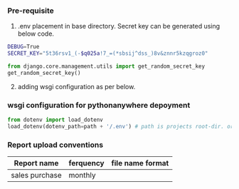 ### Pre-requisite
1. .env placement in base directory. Secret key can be generated using below code.

```bash
DEBUG=True
SECRET_KEY="5t36rsv1_(-$q025a!7_=(*sbsij^dss_)8v&znnr5kzqgroz0"
```
```python
from django.core.management.utils import get_random_secret_key  
get_random_secret_key()
```

2. adding wsgi configuration as per below.


### wsgi configuration for pythonanywhere depoyment

```python
from dotenv import load_dotenv
load_dotenv(dotenv_path=path + '/.env') # path is projects root-dir. or base-dir.
```


### Report upload conventions
|Report name|ferquency|file name format|
|-|-|-|
|sales purchase|monthly|